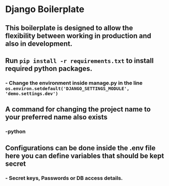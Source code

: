 # Django Boilerplate
## This boilerplate is designed to allow the flexibility between working in production and also in development.
## Run ```pip install -r requirements.txt``` to install required python packages.
### - Change the environment inside manage.py in the line `os.environ.setdefault('DJANGO_SETTINGS_MODULE', 'demo.settings.dev')` 
## A command for changing the project name to your preferred name also exists
### -python
## Configurations can be done inside the .env file here you can define variables that should be kept secret 
### - Secret keys, Passwords or DB access details.
